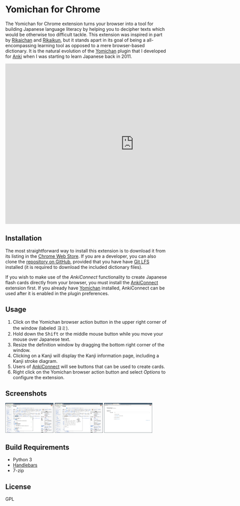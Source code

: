 # Yomichan for Chrome #

The Yomichan for Chrome extension turns your browser into a tool for building Japanese language literacy by helping you
to decipher texts which would be otherwise too difficult tackle. This extension was inspired in part by
[Rikaichan](https://addons.mozilla.org/en-US/firefox/addon/rikaichan/) and
[Rikaikun](https://chrome.google.com/webstore/detail/rikaikun/jipdnfibhldikgcjhfnomkfpcebammhp?hl=en), but it stands
apart in its goal of being a all-encompassing learning tool as opposed to a mere browser-based dictionary. It is the
natural evolution of the [Yomichan](https://foosoft.net/projects/yomichan) plugin that I developed for
[Anki](http://ankisrs.net/) when I was starting to learn Japanese back in 2011.

<iframe width="800" height="500" src="https://www.youtube.com/embed/90_A1VpTnMk" frameborder="0" allowfullscreen></iframe>

## Installation ##

The most straightforward way to install this extension is to download it from its listing in the [Chrome Web
Store](https://chrome.google.com/webstore/detail/yomichan/ogmnaimimemjmbakcfefmnahgdfhfami). If you are a developer, you
can also clone the [repository on GitHub](https://github.com/FooSoft/yomichan-chrome-ext), provided that you have have
[Git LFS](https://git-lfs.github.com/) installed (it is required to download the included dictionary files).

If you wish to make use of the *AnkiConnect* functionality to create Japanese flash cards directly from your browser,
you must install the [AnkiConnect](https://foosoft.net/projects/anki-connect) extension first. If you already have
[Yomichan](https://foosoft.net/projects/yomichan) installed, AnkiConnect can be used after it is enabled in the plugin
preferences.

## Usage ##

1.  Click on the Yomichan browser action button in the upper right corner of the window (labeled ヨミ).
2.  Hold down the <kbd>Shift</kbd> or the middle mouse button while you move your mouse over Japanese text.
3.  Resize the definition window by dragging the bottom right corner of the window.
4.  Clicking on a Kanji will display the Kanji information page, including a Kanji stroke diagram.
5.  Users of [AnkiConnect](https://foosoft.net/projects/anki-connect) will see buttons that can be used to create cards.
6.  Right click on the Yomichan browser action button and select *Options* to configure the extension.

## Screenshots ##

[![Vocabulary definitions](img/vocab-thumb.png)](img/vocab.png)
[![Kanji information](img/kanji-thumb.png)](img/kanji.png)
[![Options page](img/options-thumb.png)](img/options.png)

## Build Requirements ##

* Python 3
* [Handlebars](https://www.npmjs.com/package/handlebars)
* 7-zip

## License ##

GPL
